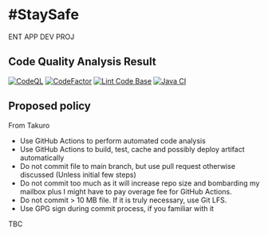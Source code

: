 # \#StaySafe
ENT APP DEV PROJ

## Code Quality Analysis Result
[![CodeQL](https://github.com/ftkro/StaySafe/actions/workflows/codeql-analysis.yml/badge.svg)](https://github.com/ftkro/StaySafe/actions/workflows/codeql-analysis.yml)
[![CodeFactor](https://www.codefactor.io/repository/github/ftkro/staysafe/badge)](https://www.codefactor.io/repository/github/ftkro/staysafe)
[![Lint Code Base](https://github.com/ftkro/StaySafe/actions/workflows/superlinter.yml/badge.svg)](https://github.com/ftkro/StaySafe/actions/workflows/superlinter.yml)
[![Java CI](https://github.com/ftkro/StaySafe/actions/workflows/maven.yml/badge.svg)](https://github.com/ftkro/StaySafe/actions/workflows/maven.yml)
## Proposed policy
From Takuro
- Use GitHub Actions to perform automated code analysis
- Use GitHub Actions to build, test, cache and possibly deploy artifact automatically
- Do not commit file to main branch, but use pull request otherwise discussed (Unless initial few steps)
- Do not commit too much as it will increase repo size and bombarding my mailbox plus I might have to pay overage fee for GitHub Actions.
- Do not commit > 10 MB file. If it is truly necessary, use Git LFS.
- Use GPG sign during commit process, if you familiar with it

TBC
